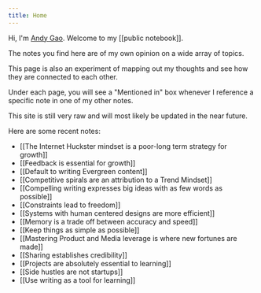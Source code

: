 ```yaml
---
title: Home
---
```


Hi, I'm [Andy Gao](https://andyjgao.com). Welcome to my [[public notebook]].

The notes you find here are of my own opinion on a wide array of topics. 

This page is also an experiment of mapping out my thoughts and see how they are connected to each other. 

Under each page, you will see a "Mentioned in" box whenever I reference a specific note in one of my other notes.

This site is still very raw and will most likely be updated in the near future.

Here are some recent notes:
- [[The Internet Huckster mindset is a poor-long term strategy for growth]]
- [[Feedback is essential for growth]]
- [[Default to writing Evergreen content]]
- [[Competitive spirals are an attribution to a Trend Mindset]]
- [[Compelling writing expresses big ideas with as few words as possible]]
- [[Constraints lead to freedom]]
- [[Systems with human centered designs are more efficient]]
- [[Memory is a trade off between accuracy and speed]]
- [[Keep things as simple as possible]]
- [[Mastering Product and Media leverage is where new fortunes are made]]
- [[Sharing establishes credibility]]
- [[Projects are absolutely essential to learning]]
- [[Side hustles are not startups]]
- [[Use writing as a tool for learning]]




